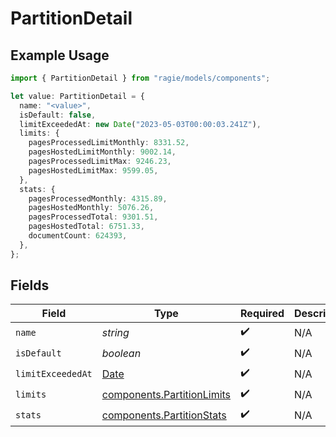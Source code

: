 # PartitionDetail

## Example Usage

```typescript
import { PartitionDetail } from "ragie/models/components";

let value: PartitionDetail = {
  name: "<value>",
  isDefault: false,
  limitExceededAt: new Date("2023-05-03T00:00:03.241Z"),
  limits: {
    pagesProcessedLimitMonthly: 8331.52,
    pagesHostedLimitMonthly: 9002.14,
    pagesProcessedLimitMax: 9246.23,
    pagesHostedLimitMax: 9599.05,
  },
  stats: {
    pagesProcessedMonthly: 4315.89,
    pagesHostedMonthly: 5076.26,
    pagesProcessedTotal: 9301.51,
    pagesHostedTotal: 6751.33,
    documentCount: 624393,
  },
};
```

## Fields

| Field                                                                                         | Type                                                                                          | Required                                                                                      | Description                                                                                   |
| --------------------------------------------------------------------------------------------- | --------------------------------------------------------------------------------------------- | --------------------------------------------------------------------------------------------- | --------------------------------------------------------------------------------------------- |
| `name`                                                                                        | *string*                                                                                      | :heavy_check_mark:                                                                            | N/A                                                                                           |
| `isDefault`                                                                                   | *boolean*                                                                                     | :heavy_check_mark:                                                                            | N/A                                                                                           |
| `limitExceededAt`                                                                             | [Date](https://developer.mozilla.org/en-US/docs/Web/JavaScript/Reference/Global_Objects/Date) | :heavy_check_mark:                                                                            | N/A                                                                                           |
| `limits`                                                                                      | [components.PartitionLimits](../../models/components/partitionlimits.md)                      | :heavy_check_mark:                                                                            | N/A                                                                                           |
| `stats`                                                                                       | [components.PartitionStats](../../models/components/partitionstats.md)                        | :heavy_check_mark:                                                                            | N/A                                                                                           |